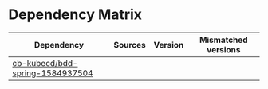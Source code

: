 # Dependency Matrix

Dependency | Sources | Version | Mismatched versions
---------- | ------- | ------- | -------------------
[cb-kubecd/bdd-spring-1584937504](https://github.com/cb-kubecd/bdd-spring-1584937504.git) |  | []() | 
